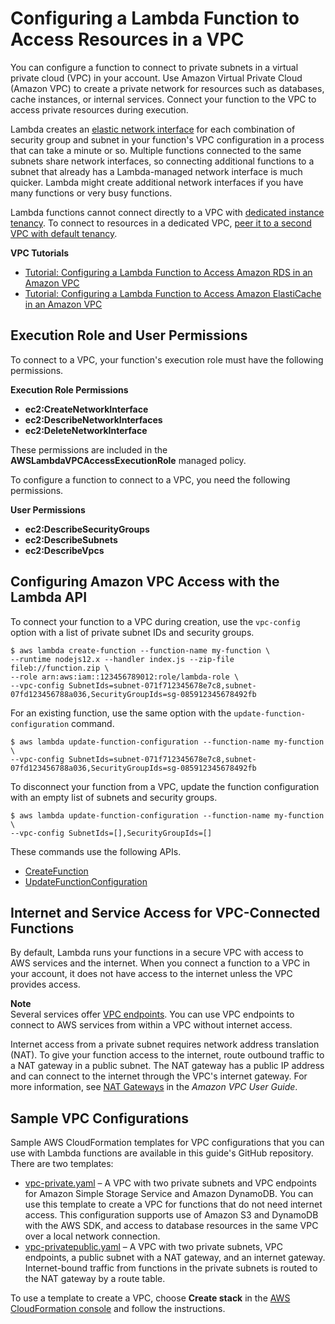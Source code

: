 # Configuring a Lambda Function to Access Resources in a VPC<a name="configuration-vpc"></a>

You can configure a function to connect to private subnets in a virtual private cloud \(VPC\) in your account\. Use Amazon Virtual Private Cloud \(Amazon VPC\) to create a private network for resources such as databases, cache instances, or internal services\. Connect your function to the VPC to access private resources during execution\.

Lambda creates an [elastic network interface](https://docs.aws.amazon.com/vpc/latest/userguide/VPC_ElasticNetworkInterfaces.html) for each combination of security group and subnet in your function's VPC configuration in a process that can take a minute or so\.  Multiple functions connected to the same subnets share network interfaces, so connecting additional functions to a subnet that already has a Lambda\-managed network interface is much quicker\. Lambda might create additional network interfaces if you have many functions or very busy functions\.

Lambda functions cannot connect directly to a VPC with [dedicated instance tenancy](https://docs.aws.amazon.com/AWSEC2/latest/UserGuide/dedicated-instance.html)\. To connect to resources in a dedicated VPC, [peer it to a second VPC with default tenancy](https://aws.amazon.com/premiumsupport/knowledge-center/lambda-dedicated-vpc/)\.

**VPC Tutorials**
+ [Tutorial: Configuring a Lambda Function to Access Amazon RDS in an Amazon VPC](services-rds-tutorial.md)
+ [Tutorial: Configuring a Lambda Function to Access Amazon ElastiCache in an Amazon VPC](services-elasticache-tutorial.md)

## Execution Role and User Permissions<a name="vpc-permissions"></a>

To connect to a VPC, your function's execution role must have the following permissions\.

**Execution Role Permissions**
+ **ec2:CreateNetworkInterface**
+ **ec2:DescribeNetworkInterfaces**
+ **ec2:DeleteNetworkInterface**

These permissions are included in the **AWSLambdaVPCAccessExecutionRole** managed policy\.

To configure a function to connect to a VPC, you need the following permissions\.

**User Permissions**
+ **ec2:DescribeSecurityGroups**
+ **ec2:DescribeSubnets**
+ **ec2:DescribeVpcs**

## Configuring Amazon VPC Access with the Lambda API<a name="vpc-configuring"></a>

To connect your function to a VPC during creation, use the `vpc-config` option with a list of private subnet IDs and security groups\.

```
$ aws lambda create-function --function-name my-function \
--runtime nodejs12.x --handler index.js --zip-file fileb://function.zip \
--role arn:aws:iam::123456789012:role/lambda-role \
--vpc-config SubnetIds=subnet-071f712345678e7c8,subnet-07fd123456788a036,SecurityGroupIds=sg-085912345678492fb
```

For an existing function, use the same option with the `update-function-configuration` command\.

```
$ aws lambda update-function-configuration --function-name my-function \
--vpc-config SubnetIds=subnet-071f712345678e7c8,subnet-07fd123456788a036,SecurityGroupIds=sg-085912345678492fb
```

To disconnect your function from a VPC, update the function configuration with an empty list of subnets and security groups\.

```
$ aws lambda update-function-configuration --function-name my-function \
--vpc-config SubnetIds=[],SecurityGroupIds=[]
```

These commands use the following APIs\.
+ [CreateFunction](API_CreateFunction.md)
+ [UpdateFunctionConfiguration](API_UpdateFunctionConfiguration.md)

## Internet and Service Access for VPC\-Connected Functions<a name="vpc-internet"></a>

By default, Lambda runs your functions in a secure VPC with access to AWS services and the internet\. When you connect a function to a VPC in your account, it does not have access to the internet unless the VPC provides access\.

**Note**  
Several services offer [VPC endpoints](https://docs.aws.amazon.com/vpc/latest/userguide/vpc-endpoints.html)\. You can use VPC endpoints to connect to AWS services from within a VPC without internet access\.

Internet access from a private subnet requires network address translation \(NAT\)\. To give your function access to the internet, route outbound traffic to a NAT gateway in a public subnet\. The NAT gateway has a public IP address and can connect to the internet through the VPC's internet gateway\. For more information, see [NAT Gateways](https://docs.aws.amazon.com/vpc/latest/userguide/vpc-nat-gateway.html) in the *Amazon VPC User Guide*\.

## Sample VPC Configurations<a name="vpc-samples"></a>

Sample AWS CloudFormation templates for VPC configurations that you can use with Lambda functions are available in this guide's GitHub repository\. There are two templates:
+ [vpc\-private\.yaml](https://github.com/awsdocs/aws-lambda-developer-guide/blob/master/templates/vpc-private.yaml) – A VPC with two private subnets and VPC endpoints for Amazon Simple Storage Service and Amazon DynamoDB\. You can use this template to create a VPC for functions that do not need internet access\. This configuration supports use of Amazon S3 and DynamoDB with the AWS SDK, and access to database resources in the same VPC over a local network connection\.
+ [vpc\-privatepublic\.yaml](https://github.com/awsdocs/aws-lambda-developer-guide/blob/master/templates/vpc-privatepublic.yaml) – A VPC with two private subnets, VPC endpoints, a public subnet with a NAT gateway, and an internet gateway\. Internet\-bound traffic from functions in the private subnets is routed to the NAT gateway by a route table\.

To use a template to create a VPC, choose **Create stack** in the [AWS CloudFormation console](https://console.aws.amazon.com/cloudformation) and follow the instructions\.
